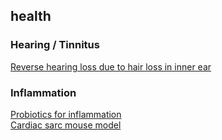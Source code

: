 ## health

### Hearing / Tinnitus

[Reverse hearing loss due to hair loss in inner ear](https://news.mit.edu/2022/frequency-therapeutics-hearing-regeneration-0329)


### Inflammation

[Probiotics for inflammation](https://selfhacked.com/blog/probiotics-inflammation-autoimmunity)  
[Cardiac sarc mouse model](https://sarcoidosisnews.com/news/1st-cardiac-mouse-model-develop-treatments-mtorc1-protein/)  
